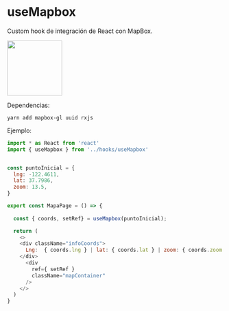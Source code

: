 # useMapbox

Custom hook de integración de  React con MapBox.

<a href="https://mapbox.com" target="_blank">
  <img src="https://upload.wikimedia.org/wikipedia/commons/thumb/c/c4/Mapbox_logo_2017.svg/1280px-Mapbox_logo_2017.svg.png" width="128" /></a>
</a>

Dependencias:
```
yarn add mapbox-gl uuid rxjs
```

Ejemplo:

```js
import * as React from 'react'
import { useMapbox } from '../hooks/useMapbox'


const puntoInicial = {
  lng: -122.4611,
  lat: 37.7986,
  zoom: 13.5,
}

export const MapaPage = () => {
  
  const { coords, setRef} = useMapbox(puntoInicial);

  return (
    <>
    <div className="infoCoords">
      Lng:  { coords.lng } | lat: { coords.lat } | zoom: { coords.zoom }
    </div>
      <div
        ref={ setRef }
        className="mapContainer"
      />
    </>
  )
}

```
